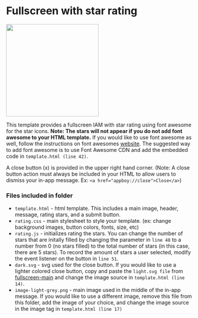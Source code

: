# Fullscreen with star rating
<img src="/_images/fullscreen-rating.gif" width="250">

This template provides a fullscreen IAM with star rating using font awesome for the star icons.  **Note: The stars will not appear if you do not add font awesome to your HTML template.**  If you would like to use font awesome as well, follow the instructions on font awesomes [website](http://fontawesome.io/get-started/).  The suggested way to add font awesome is to use Font Awesome CDN and add the embedded code in `template.html (line 42)`.

A close button (x) is provided in the upper right hand corner.  (Note: A close button action must always be included in your HTML to allow users to dismiss your in-app message. Ex: ```<a href="appboy://close">Close</a>```)

### Files included in folder

* `template.html` - html template.  This includes a main image, header, message, rating stars, and a submit button.
* `rating.css` - main stylesheet to style your template. (ex: change background images, button colors, fonts, size, etc)
* `rating.js` - initializes rating the stars.  You can change the number of stars that are initally filled by changing the parameter in `line 48` to a number from 0 (no stars filled) to the total number of stars (in this case, there are 5 stars).  To record the amount of stars a user selected, modify the event listener on the button in `line 51`.
* `dark.svg` - svg used for the close button.  If you would like to use a lighter colored close button, copy and paste the `light.svg file` from [fullscreen-main](https://github.com/Appboy/Custom-HTML5-In-App-Message-Templates/tree/master/fullscreen-main) and change the image source in `template.html (line 14)`.
* `image-light-grey.png` - main image used in the middle of the in-app message.  If you would like to use a different image, remove this file from this folder, add the image of your choice, and change the image source in the image tag in `template.html (line 17)`
